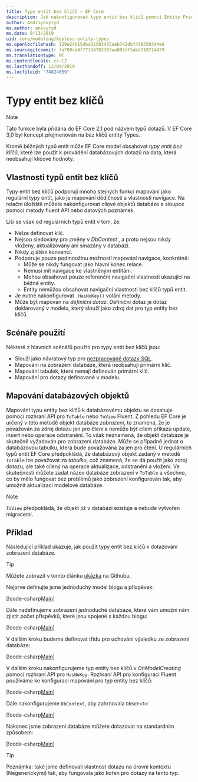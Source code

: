 ```yaml
---
title: Typy entit bez klíčů – EF Core
description: Jak nakonfigurovat typy entit bez klíčů pomocí Entity Framework Core
author: AndriySvyryd
ms.author: ansvyryd
ms.date: 9/13/2019
uid: core/modeling/keyless-entity-types
ms.openlocfilehash: 129e24b154ba32583435aeb742dbf478350344e8
ms.sourcegitcommit: 7a709ce4f77134782393aa802df5ab2718714479
ms.translationtype: MT
ms.contentlocale: cs-CZ
ms.lasthandoff: 12/04/2019
ms.locfileid: "74824659"
---
```

# <a name="keyless-entity-types"></a>Typy entit bez klíčů

> [!NOTE]
> Tato funkce byla přidána do EF Core 2,1 pod názvem typů dotazů. V EF Core 3,0 byl koncept přejmenován na bez klíčů entity Types.

Kromě běžných typů entit může EF Core model obsahovat _typy entit bez klíčů_, které lze použít k provádění databázových dotazů na data, která neobsahují klíčové hodnoty.

## <a name="keyless-entity-types-characteristics"></a>Vlastnosti typů entit bez klíčů

Typy entit bez klíčů podporují mnoho stejných funkcí mapování jako regulární typy entit, jako je mapování dědičnosti a vlastnosti navigace. Na relační úložiště můžete nakonfigurovat cílové objektů databáze a sloupce pomocí metody fluent API nebo datových poznámek.

Liší se však od regulárních typů entit v tom, že:

- Nelze definovat klíč.
- Nejsou sledovány pro změny v _DbContext_ , a proto nejsou nikdy vloženy, aktualizovány ani smazány v databázi.
- Nikdy zjištění konvencí.
- Podporuje pouze podmnožinu možností mapování navigace, konkrétně:
  - Může se nikdy fungovat jako hlavní konec relace.
  - Nemusí mít navigace ke vlastněným entitám.
  - Mohou obsahovat pouze referenční navigační vlastnosti ukazující na běžné entity.
  - Entity nemůžou obsahovat navigační vlastnosti bez klíčů typů entit.
- Je nutné nakonfigurovat `.HasNoKey()` volání metody.
- Může být mapován na _definiční dotaz_. Definiční dotaz je dotaz deklarovaný v modelu, který slouží jako zdroj dat pro typ entity bez klíčů.

## <a name="usage-scenarios"></a>Scénáře použití

Některé z hlavních scénářů použití pro typy entit bez klíčů jsou:

- Slouží jako návratový typ pro [nezpracované dotazy SQL](xref:core/querying/raw-sql).
- Mapování na zobrazení databáze, která neobsahují primární klíč.
- Mapování tabulek, které nemají definován primární klíč.
- Mapování pro dotazy definované v modelu.

## <a name="mapping-to-database-objects"></a>Mapování databázových objektů

Mapování typu entity bez klíčů k databázovému objektu se dosahuje pomocí rozhraní API pro `ToTable` nebo `ToView` Fluent. Z pohledu EF Core je určený v této metodě objekt databáze _zobrazení_, to znamená, že je považován za zdroj dotazu jen pro čtení a nemůže být cílem příkazu update, insert nebo operace odstranění. To však neznamená, že objekt databáze je skutečně vyžadován pro zobrazení databáze. Může se případně jednat o databázovou tabulku, která bude považována za jen pro čtení. U regulárních typů entit EF Core předpokládá, že databázový objekt zadaný v metodě `ToTable` lze považovat za _tabulku_, což znamená, že se dá použít jako zdroj dotazu, ale také cílený na operace aktualizace, odstranění a vložení. Ve skutečnosti můžete zadat název databáze zobrazení v `ToTable` a všechno, co by mělo fungovat bez problémů jako zobrazení konfigurován tak, aby umožnit aktualizaci modelové databáze.

> [!NOTE]
> `ToView` předpokládá, že objekt již v databázi existuje a nebude vytvořen migracemi.

## <a name="example"></a>Příklad

Následující příklad ukazuje, jak použít typy entit bez klíčů k dotazování zobrazení databáze.

> [!TIP]
> Můžete zobrazit v tomto článku [ukázka](https://github.com/aspnet/EntityFramework.Docs/tree/master/samples/core/KeylessEntityTypes) na Githubu.

Nejprve definujte jsme jednoduchý model blogu a příspěvek:

[!code-csharp[Main](../../../samples/core/KeylessEntityTypes/Program.cs#Entities)]

Dále nadefinujeme zobrazení jednoduché databáze, které vám umožní nám zjistit počet příspěvků, které jsou spojené s každou blogu:

[!code-csharp[Main](../../../samples/core/KeylessEntityTypes/Program.cs#View)]

V dalším kroku budeme definovat třídu pro uchování výsledku ze zobrazení databáze:

[!code-csharp[Main](../../../samples/core/KeylessEntityTypes/Program.cs#KeylessEntityType)]

V dalším kroku nakonfigurujeme typ entity bez klíčů v _OnModelCreating_ pomocí rozhraní API pro `HasNoKey`.
Rozhraní API pro konfiguraci Fluent používáme ke konfiguraci mapování pro typ entity bez klíčů:

[!code-csharp[Main](../../../samples/core/KeylessEntityTypes/Program.cs#Configuration)]

Dále nakonfigurujeme `DbContext`, aby zahrnovala `DbSet<T>`:

[!code-csharp[Main](../../../samples/core/KeylessEntityTypes/Program.cs#DbSet)]

Nakonec jsme zobrazení databáze můžete dotazovat na standardním způsobem:

[!code-csharp[Main](../../../samples/core/KeylessEntityTypes/Program.cs#Query)]

> [!TIP]
> Poznámka: také jsme definovali vlastnost dotazu na úrovni kontextu (Negenerickými) tak, aby fungovala jako kořen pro dotazy na tento typ.
